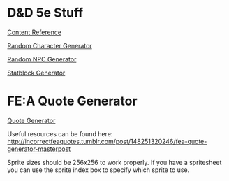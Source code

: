 # D&D 5e Stuff

[Content Reference](https://tetra-cube.github.io/dnd/dnd-reference.html)

[Random Character Generator](https://tetra-cube.github.io/dnd/dnd-char-gen.html)

[Random NPC Generator](https://tetra-cube.github.io/dnd/dnd-npc-gen.html)

[Statblock Generator](https://tetra-cube.github.io/dnd/dnd-statblock.html)

# FE:A Quote Generator

[Quote Generator](https://tetra-cube.github.io/fea-quote-gen/fea-quote-gen.html)

Useful resources can be found here: http://incorrectfeaquotes.tumblr.com/post/148251320246/fea-quote-generator-masterpost

Sprite sizes should be 256x256 to work properly. If you have a spritesheet you can use the sprite index box to specify which sprite to use.